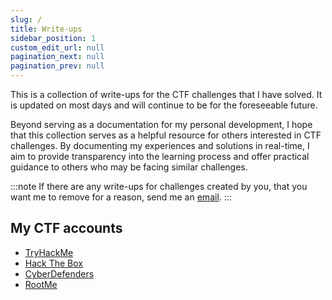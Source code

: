 ```yaml
---
slug: /
title: Write-ups
sidebar_position: 1
custom_edit_url: null
pagination_next: null
pagination_prev: null
---
```


This is a collection of write-ups for the CTF challenges that I have solved. 
It is updated on most days and will continue to be for the foreseeable future.


Beyond serving as a documentation for my personal development, I hope that this collection serves as a helpful resource for others interested in CTF challenges.
By documenting my experiences and solutions in real-time, I aim to provide transparency into the learning process and offer practical guidance to others who may be facing similar challenges.


:::note
If there are any write-ups for challenges created by you, that you want me to remove for a reason, send me an [email](mailto:kunalw@skiff.com).
:::

<!---
## Motivation

- Storing important notes online and documenting personal development.
- Giving back to the community in some form.
- Gaining traffic to my website, thus increasing my internet reach.
- Incentivising myself to learn every topic in-depth by teaching it through the form of my write-ups.
-->


## My CTF accounts

- [TryHackMe](https://tryhackme.com/p/Kunull)
- [Hack The Box](https://app.hackthebox.com/profile/1158503)
- [CyberDefenders](https://cyberdefenders.org/p/Kunull)
- [RootMe](https://www.root-me.org/Kunull?lang=fr#715a5db3518744d717e43af1d56ba448)

